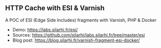 ## HTTP Cache with ESI & Varnish
A POC of ESI (Edge Side Includes) fragments with Varnish, PHP & Docker

* Demo: https://labs.silarhi.fr/esi/
* Sources: https://github.com/silarhi/labs.silarhi.fr/tree/master/esi
* Blog post: https://blog.silarhi.fr/varnish-fragment-esi-docker/
